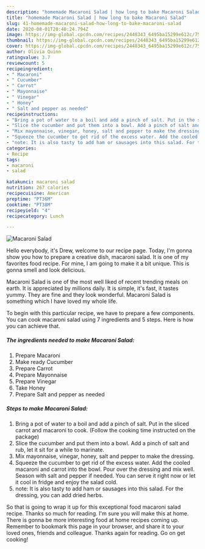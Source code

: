 ```yaml
---
description: "homemade Macaroni Salad | how long to bake Macaroni Salad"
title: "homemade Macaroni Salad | how long to bake Macaroni Salad"
slug: 41-homemade-macaroni-salad-how-long-to-bake-macaroni-salad
date: 2020-08-01T20:40:24.794Z
image: https://img-global.cpcdn.com/recipes/2448343_6495ba15299e612c/751x532cq70/macaroni-salad-recipe-main-photo.jpg
thumbnail: https://img-global.cpcdn.com/recipes/2448343_6495ba15299e612c/751x532cq70/macaroni-salad-recipe-main-photo.jpg
cover: https://img-global.cpcdn.com/recipes/2448343_6495ba15299e612c/751x532cq70/macaroni-salad-recipe-main-photo.jpg
author: Olivia Quinn
ratingvalue: 3.7
reviewcount: 5
recipeingredient:
- " Macaroni"
- " Cucumber"
- " Carrot"
- " Mayonnaise"
- " Vinegar"
- " Honey"
- " Salt and pepper as needed"
recipeinstructions:
- "Bring a pot of water to a boil and add a pinch of salt. Put in the sliced carrot and macaroni to cook. (Follow the cooking time instructed on the package)"
- "Slice the cucumber and put them into a bowl. Add a pinch of salt and rub, let it sit for a while to marinate."
- "Mix mayonnaise, vinegar, honey, salt and pepper to make the dressing."
- "Squeeze the cucumber to get rid of the excess water. Add the cooled macaroni and carrot into the bowl. Pour over the dressing and mix well. Season with salt and pepper if needed. You can serve it right now or let it cool in fridge and enjoy the salad cold."
- "note: It is also tasty to add ham or sausages into this salad. For the dressing, you can add dried herbs."
categories:
- Recipe
tags:
- macaroni
- salad

katakunci: macaroni salad 
nutrition: 267 calories
recipecuisine: American
preptime: "PT36M"
cooktime: "PT38M"
recipeyield: "4"
recipecategory: Lunch

---
```



![Macaroni Salad](https://img-global.cpcdn.com/recipes/2448343_6495ba15299e612c/751x532cq70/macaroni-salad-recipe-main-photo.jpg)

Hello everybody, it's Drew, welcome to our recipe page. Today, I'm gonna show you how to prepare a creative dish, macaroni salad. It is one of my favorites food recipe. For mine, I am going to make it a bit unique. This is gonna smell and look delicious.



Macaroni Salad is one of the most well liked of recent trending meals on earth. It is appreciated by millions daily. It is simple, it's fast, it tastes yummy. They are fine and they look wonderful. Macaroni Salad is something which I have loved my whole life.


To begin with this particular recipe, we have to prepare a few components. You can cook macaroni salad using 7 ingredients and 5 steps. Here is how you can achieve that.

<!--inarticleads1-->

##### The ingredients needed to make Macaroni Salad:

1. Prepare  Macaroni
1. Make ready  Cucumber
1. Prepare  Carrot
1. Prepare  Mayonnaise
1. Prepare  Vinegar
1. Take  Honey
1. Prepare  Salt and pepper as needed




<!--inarticleads2-->

##### Steps to make Macaroni Salad:

1. Bring a pot of water to a boil and add a pinch of salt. Put in the sliced carrot and macaroni to cook. (Follow the cooking time instructed on the package)
1. Slice the cucumber and put them into a bowl. Add a pinch of salt and rub, let it sit for a while to marinate.
1. Mix mayonnaise, vinegar, honey, salt and pepper to make the dressing.
1. Squeeze the cucumber to get rid of the excess water. Add the cooled macaroni and carrot into the bowl. Pour over the dressing and mix well. Season with salt and pepper if needed. You can serve it right now or let it cool in fridge and enjoy the salad cold.
1. note: It is also tasty to add ham or sausages into this salad. For the dressing, you can add dried herbs.




So that is going to wrap it up for this exceptional food macaroni salad recipe. Thanks so much for reading. I'm sure you will make this at home. There is gonna be more interesting food at home recipes coming up. Remember to bookmark this page in your browser, and share it to your loved ones, friends and colleague. Thanks again for reading. Go on get cooking!
